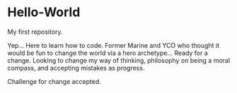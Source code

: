 # Hello-World
My first repository.

Yep... Here to learn how to code.
Former Marine and YCO who thought it would be fun to change the world via a hero archetype...
Ready for a change.
Looking to change my way of thinking, philosophy on being a moral compass, and accepting mistakes as progress. 

Challenge for change accepted. 
